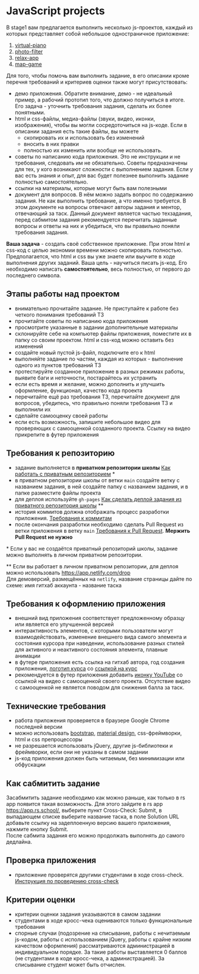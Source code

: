# JavaScript projects

В stage1 вам предлагается выполнить несколько js-проектов, каждый из которых представляет собой небольшое одностраничное приложение:
1. [virtual-piano](tasks/virtual-piano.md) 
2. [photo-filter](tasks/photo-filter.md)
4. [relax-app](tasks/relax-app.md)
5. [map-game](tasks/map-game.md)

Для того, чтобы помочь вам выполнить задание, в его описании кроме перечня требований и критериев оценки также могут присутствовать:
- демо приложения. Обратите внимание, демо - не идеальный пример, а рабочий прототип того, что должно получиться в итоге. Его задача - уточнить требования задания, сделать их более понятными. 
- html и css-файлы, медиа-файлы (звуки, видео, иконки, изображения), чтобы вы могли сосредоточиться на js-коде. Если в описании задания есть такие файлы, вы можете
  - скопировать их и использовать без изменений
  - вносить в них правки 
  - полностью их изменить или вообще не использовать.
- советы по написанию кода приложения. Это не инструкции и не требования, следовать им не обязательно. Советы предназначены для тех, у кого возникают сложности с выполнением задания. Если у вас есть знания и опыт, для вас будет полезнее выполнить задание полностью самостоятельно.
- ссылки на материалы, которые могут быть вам полезными
- документ для вопросов. В нём можно задать вопрос по содержанию задания. Не как выполнить требование, а что именно требуется. В этом документе на вопросы отвечают авторы задания и ментор, отвечающий за таск. Данный документ является частью техзадания, перед сабмитом задания рекомендуется перечитать заданные вопросы и ответы на них и убедиться, что вы правильно поняли требования задания. 

**Ваша задача** - создать своё собственное приложение. При этом html и css-код с целью экономии времени можно скопировать полностью. Предполагается, что html и css вы уже знаете или выучите в ходе выполнения других заданий. Ваша цель - научиться писать js-код. Его необходимо написать **самостоятельно**, весь полностью, от первого до последнего символа.

## Этапы работы над проектом
- внимательно прочитайте задание. Не приступайте к работе без четкого понимания требований ТЗ
- прочитайте советы по написанию кода приложения
- просмотрите указанные в задании дополнительные материалы
- склонируйте себе на компьютер файлы приложения, поместите их в папку со своим проектом. html и css-код можно оставить без изменений
- создайте новый пустой js-файл, подключите его к html
- выполняйте задание по частям, каждая из которых - выполнение одного из пунктов требований ТЗ
- протестируйте созданное приложение в разных режимах работы, выявите баги и неточности, постарайтесь их устранить
- если есть время и желание, можно дополнить и улучшить оформление, функционал, качество кода проекта
- перечитайте ещё раз требования ТЗ, перечитайте документ для вопросов, убедитесь, что правильно поняли требования ТЗ и выполнили их
- сделайте самооценку своей работы
- если есть возможность, запишите небольшое видео для проверяющих с самооценкой созданного проекта. Ссылку на видео прикрепите в футер приложения

## Требования к репозиторию
- задание выполняется в **приватном репозитории школы** [Как работать с приватным репозиторием](https://docs.rs.school/#/private-repository?id=Как-работать-с-приватным-репозиторием) \*
- в приватном репозитории школы от ветки `main` создайте ветку с названием задания, в ней создайте папку с названием задания, и в папке разместите файлы проекта
- для деплоя используйте `gh-pages` [Как сделать деплой задания из приватного репозитория школы](https://docs.rs.school/#/private-repository?id=Как-сделать-деплой-задания-из-приватного-репозитория-школы) \**
- история коммитов должна отображать процесс разработки приложения. [Требования к коммитам](https://docs.rs.school/#/git-convention?id=Требования-к-именам-коммитов)
- после окончания разработки необходимо сделать Pull Request из ветки приложения в ветку `main` [Требования к Pull Request](https://docs.rs.school/#/pull-request-review-process?id=Требования-к-pull-request-pr). **Мержить Pull Request не нужно**

\* Если у вас не создаётся приватный репозиторий школы, задание можно выполнять в личном приватном репозитории.

\** Если вы работает в личном приватном репозитории, для деплоя можно использовать https://app.netlify.com/drop  
Для демоверсий, размещённых на `netlify`, название страницы дайте по схеме: имя гитхаб аккаунта - название таска

## Требования к оформлению приложения
- внешний вид приложения соответствует предложенному образцу или является его улучшенной версией
- интерактивность элементов, с которыми пользователи могут взаимодействовать, изменение внешнего вида самого элемента и состояния курсора при наведении, использование разных стилей для активного и неактивного состояния элемента, плавные анимации
- в футере приложения есть ссылка на гитхаб автора, год создания приложения, [логотип курса](https://rs.school/images/rs_school_js.svg) со [ссылкой на курс](https://rs.school/js/)
- рекомендуется в футер приложения добавить [иконку YouTube](https://upload.wikimedia.org/wikipedia/commons/0/09/YouTube_full-color_icon_%282017%29.svg) со ссылкой на видео с самооценкой своего проекта. Отсутствие видео с самооценкой не является поводом для снижения балла за таск.

## Технические требования
- работа приложения проверяется в браузере Google Chrome последней версии
- можно использовать [bootstrap](https://getbootstrap.com/), [material design](https://material.io/), css-фреймворки, html и css препроцессоры
- не разрешается использовать jQuery, другие js-библиотеки и фреймворки, если они не указаны в самом задании
- js-код приложения должен быть читаемым, без минимизации или обфускации

## Как сабмитить задание
Засабмитить задание необходимо как можно раньше, как только в rs app появится такая возможность. Для этого зайдите в rs app https://app.rs.school/, выберите пункт Cross-Check: Submit, в выпадающем списке выберите название таска, в поле Solution URL добавьте ссылку на задеплоенную версию вашего приложения, нажмите кнопку Submit.   
После сабмита задания его можно продолжать выполнять до самого дедлайна.

## Проверка приложения
- приложение проверятся другими студентами в ходе cross-check. [Инструкция по проведению cross-check](https://docs.rs.school/#/cross-check-flow)

## Критерии оценки
- критерии оценки задания указываются в самом задании
- студентами в ходе кросс-чека оцениваются только функциональные требования
- спорные случаи (подозрение на списывание, работы с нечитаемым js-кодом, работы с использованием jQuery, работы с крайне низким качеством оформления) рассматриваются администрацией в индивидуальном порядке. За такие работы выставляется 0 баллов (не студентами в коде кросс-чека, а администрацией). За списывание студент может быть отчислен.

